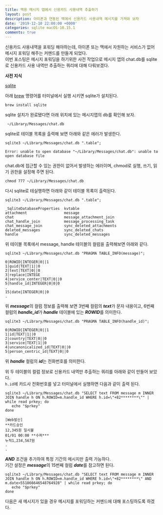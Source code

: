 ```yaml
---
title: 맥용 메시지 앱에서 신용카드 사용내역 추출하기
layout: post
description: 아이폰과 연동된 맥에서 신용카드 사용내역 메시지를 가져와 보자
date: '2019-12-10 22:00:00 +0000'
categories: sqlite macOS-10.15.1
comments: true
---
```


신용카드 사용내역을 포워딩 해야하는데, 아이폰 또는 맥에서 자원하는 서비스가 없어 메시지 포워딩 해주는 커멘드를 만들게 되었다.  
이번 포스팅은 메시지 포워딩을 하기위한 사전 작업으로 메시지 앱의 chat.db를 sqlite로 신용카드 사용 내역만 추출하는 쿼리에 대해 다뤄보겠다.

**사전 지식**  
<!-- [맥에서 아이폰으로 메세지 보내기]({% post_url 2019-12-02-applescript-send-message%})   -->
[sqlite](http://www.tutorialspoint.com/sqlite/)


아래 [brew](https://brew.sh/index_ko) 명령어를 터미널에서 실행 시키면 sqlite가 설치된다.
```shell
brew install sqlite
```

sqlite 설치가 완료됐다면 아래 위치에 있는 메시지앱의 db를 확인해 보자.
```shell
 ~/Library/Messages/chat.db
```


sqlite로 테이블 목록을 출력해 보면 아래와 같은 에러가 발생한다.

```shell
sqlite3 ~/Library/Messages/chat.db ".table";

Error: unable to open database "~/Library/Messages/chat.db": unable to open database file
```

chat.db에 접근할 수 있는 권한이 없어서 발생하는 에러이며, chmod로 실행, 쓰기, 읽기 권한을 설정해 주면 된다.
```shell
chmod 777 ~/Library/Messages/chat.db
```

다시 sqlite로 테실행하면 아래와 같이 테이블 목록이 출력된다.
```shell
sqlite3 ~/Library/Messages/chat.db ".table";

_SqliteDatabaseProperties  kvtable                  
attachment                 message                  
chat                       message_attachment_join  
chat_handle_join           message_processing_task  
chat_message_join          sync_deleted_attachments 
deleted_messages           sync_deleted_chats       
handle                     sync_deleted_messages  
```

위 테이블 목록에서 message, handle 테이블의 컬럼을 출력해보면 아래와 같다.
```shell
sqlite3 ~/Library/Messages/chat.db "PRAGMA TABLE_INFO(message)";

0|ROWID|INTEGER|0||1
1|guid|TEXT|1||0
2|text|TEXT|0||0
3|replace|INTEGE
4|service_center|TEXT|0||0
5|handle_id|INTEGER|0|0|0
.
15|date|INTEGER|0||0
.
```
위 ***message***의 컬럼 정보를 출력해 보면 3번째 컬럼의 ***text***가 문자 내용이고, 6번째 컬럼의 ***handle_id***가 ***handle*** 테이블에 있는 ***ROWID***를 의미한다.
```shell
sqlite3 ~/Library/Messages/chat.db "PRAGMA TABLE_INFO(handle_id)";

0|ROWID|INTEGER|0||1
1|id|TEXT|1||0
2|country|TEXT|0||0
3|service|TEXT|1||0
4|uncanonicalized_id|TEXT|0||0
5|person_centric_id|TEXT|0||0
```
위 ***handle*** 컬럼의 ***id***는 전화번호를 의미한다.

위 두 테이블의 컬럼 정보로 신용카드 내역만 추출하는 쿼리를 아래와 같이 만들어 보았다.  
`h.id`에 카드사 전화번호를 넣고 터미널에서 실행하면 다음과 같이 출력 된다.
```shell
sqlite3 ~/Library/Messages/chat.db "SELECT text FROM message m INNER JOIN handle h ON h.ROWID=m.handle_id WHERE h.id=\"+82********\"" | while read prkey; do
   echo "$prkey"
done

[Web발신]
**카드승인
12,345원 일시불
01/01 00:00 **수퍼***
누적1,234,567원
.
.
```
***AND*** 조건을 추가하여 특정 기간의 메시지만 출력 가능하다.  
기간 설정은 ***message***의 15번째 컬럼 ***date***를 참고하면 된다.
```shell
sqlite3 ~/Library/Messages/chat.db "SELECT text FROM message m INNER JOIN handle h ON h.ROWID=m.handle_id WHERE h.id=\"+82********\" AND m.date>551866646548764928" | while read prkey; do
   echo "$prkey"
done
```

다음은 새 메시지가 있을 경우 메시지를 포워딩하는 커멘드에 대해 포스팅하도록 하겠다.
<br><br>
